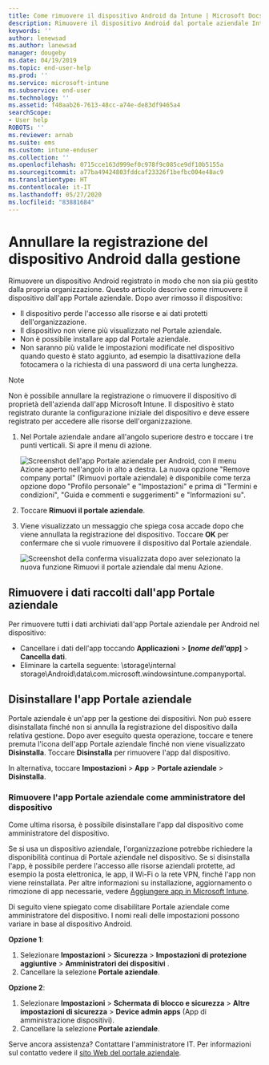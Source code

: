 ```yaml
---
title: Come rimuovere il dispositivo Android da Intune | Microsoft Docs
description: Rimuovere il dispositivo Android dal portale aziendale Intune
keywords: ''
author: lenewsad
ms.author: lanewsad
manager: dougeby
ms.date: 04/19/2019
ms.topic: end-user-help
ms.prod: ''
ms.service: microsoft-intune
ms.subservice: end-user
ms.technology: ''
ms.assetid: f40aab26-7613-48cc-a74e-de83df9465a4
searchScope:
- User help
ROBOTS: ''
ms.reviewer: arnab
ms.suite: ems
ms.custom: intune-enduser
ms.collection: ''
ms.openlocfilehash: 0715cce163d999ef0c978f9c085ce9df10b5155a
ms.sourcegitcommit: a77ba49424803fddcaf23326f1befbc004e48ac9
ms.translationtype: HT
ms.contentlocale: it-IT
ms.lasthandoff: 05/27/2020
ms.locfileid: "83881684"
---
```

# <a name="unenroll-your-android-device-from-management"></a>Annullare la registrazione del dispositivo Android dalla gestione  

Rimuovere un dispositivo Android registrato in modo che non sia più gestito dalla propria organizzazione. Questo articolo descrive come rimuovere il dispositivo dall'app Portale aziendale. Dopo aver rimosso il dispositivo:  

* Il dispositivo perde l'accesso alle risorse e ai dati protetti dell'organizzazione.
* Il dispositivo non viene più visualizzato nel Portale aziendale.
* Non è possibile installare app dal Portale aziendale.
* Non saranno più valide le impostazioni modificate nel dispositivo quando questo è stato aggiunto, ad esempio la disattivazione della fotocamera o la richiesta di una password di una certa lunghezza.  

> [!NOTE]
> Non è possibile annullare la registrazione o rimuovere il dispositivo di proprietà dell'azienda dall'app Microsoft Intune. Il dispositivo è stato registrato durante la configurazione iniziale del dispositivo e deve essere registrato per accedere alle risorse dell'organizzazione.  

1. Nel Portale aziendale andare all'angolo superiore destro e toccare i tre punti verticali. Si apre il menu di azione.

   ![Screenshot dell'app Portale aziendale per Android, con il menu Azione aperto nell'angolo in alto a destra. La nuova opzione "Remove company portal" (Rimuovi portale aziendale) è disponibile come terza opzione dopo "Profilo personale" e "Impostazioni" e prima di "Termini e condizioni", "Guida e commenti e suggerimenti" e "Informazioni su".](./media/android_remove_cp_menu_action_after_1705.png)

2. Toccare **Rimuovi il portale aziendale**.  

3. Viene visualizzato un messaggio che spiega cosa accade dopo che viene annullata la registrazione del dispositivo. Toccare **OK** per confermare che si vuole rimuovere il dispositivo dal Portale aziendale.

   ![Screenshot della conferma visualizzata dopo aver selezionato la nuova funzione Rimuovi il portale aziendale dal menu Azione.](./media/android_remove_cp_menu_confirmation_after_1705.png)

## <a name="remove-data-collected-by-the-company-portal-app"></a>Rimuovere i dati raccolti dall'app Portale aziendale  

Per rimuovere tutti i dati archiviati dall'app Portale aziendale per Android nel dispositivo:

- Cancellare i dati dell'app toccando **Applicazioni** > **[*nome dell'app*]**  > **Cancella dati**.
- Eliminare la cartella seguente: \storage\internal storage\Android\data\com.microsoft.windowsintune.companyportal.

## <a name="uninstall-the-company-portal-app"></a>Disinstallare l'app Portale aziendale

Portale aziendale è un'app per la gestione dei dispositivi. Non può essere disinstallata finché non si annulla la registrazione del dispositivo dalla relativa gestione. Dopo aver eseguito questa operazione, toccare e tenere premuta l'icona dell'app Portale aziendale finché non viene visualizzato **Disinstalla**. Toccare **Disinstalla** per rimuovere l'app dal dispositivo.  

In alternativa, toccare **Impostazioni** > **App** > **Portale aziendale** > **Disinstalla**.  

### <a name="remove-the-company-portal-app-as-a-device-administrator"></a>Rimuovere l'app Portale aziendale come amministratore del dispositivo

Come ultima risorsa, è possibile disinstallare l'app dal dispositivo come amministratore del dispositivo.  

Se si usa un dispositivo aziendale, l'organizzazione potrebbe richiedere la disponibilità continua di Portale aziendale nel dispositivo. Se si disinstalla l'app, è possibile perdere l'accesso alle risorse aziendali protette, ad esempio la posta elettronica, le app, il Wi-Fi o la rete VPN, finché l'app non viene reinstallata. Per altre informazioni su installazione, aggiornamento o rimozione di app necessarie, vedere [Aggiungere app in Microsoft Intune](/intune/apps/apps-add#apps-that-are-added-automatically-by-intune).

Di seguito viene spiegato come disabilitare Portale aziendale come amministratore del dispositivo. I nomi reali delle impostazioni possono variare in base al dispositivo Android.  

**Opzione 1**:  

1. Selezionare **Impostazioni** > **Sicurezza** > **Impostazioni di protezione aggiuntive** > **Amministratori dei dispositivi** .  
2. Cancellare la selezione **Portale aziendale**.  

**Opzione 2**:

1. Selezionare **Impostazioni** > **Schermata di blocco e sicurezza** > **Altre impostazioni di sicurezza** > **Device admin apps** (App di amministrazione dispositivi).
2. Cancellare la selezione **Portale aziendale**.

Serve ancora assistenza? Contattare l'amministratore IT. Per informazioni sul contatto vedere il [sito Web del portale aziendale](https://go.microsoft.com/fwlink/?linkid=2010980).
